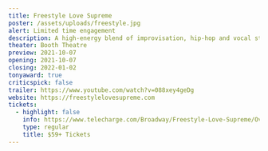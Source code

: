```yaml
---
title: Freestyle Love Supreme
poster: /assets/uploads/freestyle.jpg
alert: Limited time engagement
description: A high-energy blend of improvisation, hip-hop and vocal stylings.
theater: Booth Theatre
preview: 2021-10-07
opening: 2021-10-07
closing: 2022-01-02
tonyaward: true
criticspick: false
trailer: https://www.youtube.com/watch?v=088xey4geDg
website: https://freestylelovesupreme.com
tickets:
  - highlight: false
    info: https://www.telecharge.com/Broadway/Freestyle-Love-Supreme/Overview
    type: regular
    title: $59+ Tickets
---
```

